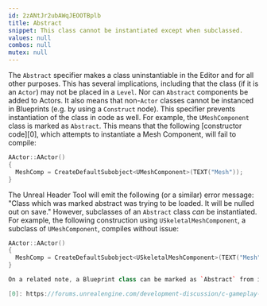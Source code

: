 ```yaml
---
id: 2zANtJr2ubAWqJEOOTBplb
title: Abstract
snippet: This class cannot be instantiated except when subclassed.
values: null
combos: null
mutex: null
---
```

The `Abstract` specifier makes a class uninstantiable in the Editor and for all other purposes. This has several implications, including that the class (if it is an `Actor`) may not be placed in a `Level`. Nor can `Abstract` components be added to Actors. It also means that non-`Actor` classes cannot be instanced in Blueprints (e.g. by using a `Construct` node). This specifier prevents instantiation of the class in code as well. For example, the `UMeshComponent` class is marked as `Abstract`. This means that the following [constructor code][0], which attempts to instantiate a Mesh Component, will fail to compile:

```cpp
AActor::AActor()
{
  MeshComp = CreateDefaultSubobject<UMeshComponent>(TEXT("Mesh"));
}
```

The Unreal Header Tool will emit the following (or a similar) error message: "Class which was marked abstract was trying to be loaded. It will be nulled out on save." However, subclasses of an `Abstract` class *can* be instantiated. For example, the following construction using `USkeletalMeshComponent`, a subclass of `UMeshComponent`, compiles without issue:

```cpp
AActor::AActor()
{
  MeshComp = CreateDefaultSubobject<USkeletalMeshComponent>(TEXT("Mesh"));
}

On a related note, a Blueprint class can be marked as `Abstract` from its *Class Settings* panel. This appears to have the same behavior as marking a native class with the `Abstract` specifier. 

[0]: https://forums.unrealengine.com/development-discussion/c-gameplay-programming/22877-class-which-was-marked-abstract-was-trying-to-be-loaded
